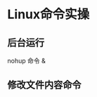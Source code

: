


# Linux命令实操  
<!-- 


-->

## 后台运行  
nohup 命令 &  

## 修改文件内容命令  
<!-- 

https://blog.csdn.net/weixin_43214644/article/details/123706201?utm_medium=distribute.pc_aggpage_search_result.none-task-blog-2~aggregatepage~first_rank_ecpm_v1~rank_v31_ecpm-1-123706201-null-null.pc_agg_new_rank&utm_term=linux%E6%9F%A5%E7%9C%8B%E4%BF%AE%E6%94%B9%E6%96%87%E4%BB%B6%E5%91%BD%E4%BB%A4&spm=1000.2123.3001.4430
-->



